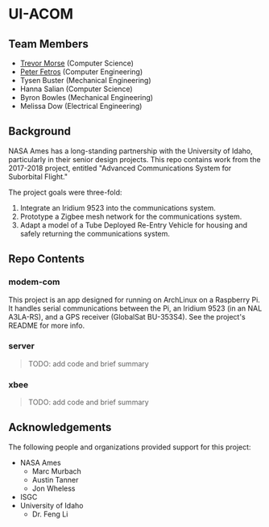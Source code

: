 # UI-ACOM

## Team Members
- [Trevor Morse](http://www.github.com/trevmo) (Computer Science)
- [Peter Fetros](http://www.github.com/fetr0509) (Computer Engineering)
- Tysen Buster (Mechanical Engineering)
- Hanna Salian (Computer Science)
- Byron Bowles (Mechanical Engineering)
- Melissa Dow (Electrical Engineering)

## Background
NASA Ames has a long-standing partnership with the University of Idaho, particularly in their senior design projects. This repo contains work from the 2017-2018 project, entitled "Advanced Communications System for Suborbital Flight."

The project goals were three-fold:
1. Integrate an Iridium 9523 into the communications system.
2. Prototype a Zigbee mesh network for the communications system.
3. Adapt a model of a Tube Deployed Re-Entry Vehicle for housing and safely returning the communications system.

## Repo Contents
### modem-com
This project is an app designed for running on ArchLinux on a Raspberry Pi. It handles serial communications between the Pi, an Iridium 9523 (in an NAL A3LA-RS), and a GPS receiver (GlobalSat BU-353S4). See the project's README for more info.
### server
> TODO: add code and brief summary
### xbee
> TODO: add code and brief summary

## Acknowledgements
The following people and organizations provided support for this project:
- NASA Ames
    - Marc Murbach
    - Austin Tanner
    - Jon Wheless
- ISGC
- University of Idaho
    - Dr. Feng Li
